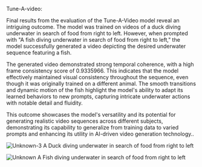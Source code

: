 Tune-A-video:


Final results from the evaluation of the Tune-A-Video model reveal an intriguing outcome. The model was trained on videos of a duck diving underwater in search of food from right to left. However, when prompted with "A fish diving underwater in search of food from right to left," the model successfully generated a video depicting the desired underwater sequence featuring a fish.

The generated video demonstrated strong temporal coherence, with a high frame consistency score of 0.9335966. This indicates that the model effectively maintained visual consistency throughout the sequence, even though it was originally trained on a different animal. The smooth transitions and dynamic motion of the fish highlight the model's ability to adapt its learned behaviors to new prompts, capturing intricate underwater actions with notable detail and fluidity.

This outcome showcases the model's versatility and its potential for generating realistic video sequences across different subjects, demonstrating its capability to generalize from training data to varied prompts and enhancing its utility in AI-driven video generation technology..

![Unknown-3](https://github.com/user-attachments/assets/b210c540-be25-4d1e-a94c-4f70d41f9ff0)
A Duck diving underwater in search of food from right to left

![Unknown](https://github.com/user-attachments/assets/51b9b718-213a-47b6-b21e-3b8c3013f90e)
A Fish diving underwater in search of food from right to left



